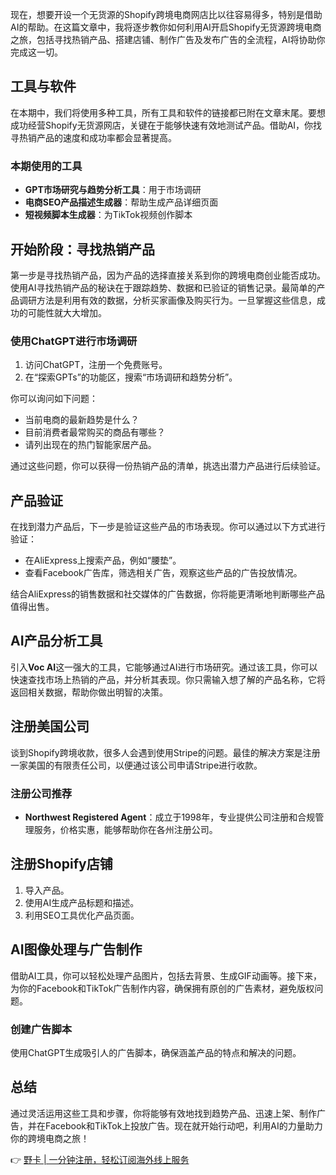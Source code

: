 现在，想要开设一个无货源的Shopify跨境电商网店比以往容易得多，特别是借助AI的帮助。在这篇文章中，我将逐步教你如何利用AI开启Shopify无货源跨境电商之旅，包括寻找热销产品、搭建店铺、制作广告及发布广告的全流程，AI将协助你完成这一切。

## 工具与软件

在本期中，我们将使用多种工具，所有工具和软件的链接都已附在文章末尾。要想成功经营Shopify无货源网店，关键在于能够快速有效地测试产品。借助AI，你找寻热销产品的速度和成功率都会显著提高。

### 本期使用的工具

- **GPT市场研究与趋势分析工具**：用于市场调研
- **电商SEO产品描述生成器**：帮助生成产品详细页面
- **短视频脚本生成器**：为TikTok视频创作脚本

## 开始阶段：寻找热销产品

第一步是寻找热销产品，因为产品的选择直接关系到你的跨境电商创业能否成功。使用AI寻找热销产品的秘诀在于跟踪趋势、数据和已验证的销售记录。最简单的产品调研方法是利用有效的数据，分析买家画像及购买行为。一旦掌握这些信息，成功的可能性就大大增加。

### 使用ChatGPT进行市场调研

1. 访问ChatGPT，注册一个免费账号。
2. 在“探索GPTs”的功能区，搜索“市场调研和趋势分析”。

你可以询问如下问题：

- 当前电商的最新趋势是什么？
- 目前消费者最常购买的商品有哪些？
- 请列出现在的热门智能家居产品。

通过这些问题，你可以获得一份热销产品的清单，挑选出潜力产品进行后续验证。

## 产品验证

在找到潜力产品后，下一步是验证这些产品的市场表现。你可以通过以下方式进行验证：

- 在AliExpress上搜索产品，例如“腰垫”。
- 查看Facebook广告库，筛选相关广告，观察这些产品的广告投放情况。

结合AliExpress的销售数据和社交媒体的广告数据，你将能更清晰地判断哪些产品值得出售。

## AI产品分析工具

引入**Voc AI**这一强大的工具，它能够通过AI进行市场研究。通过该工具，你可以快速查找市场上热销的产品，并分析其表现。你只需输入想了解的产品名称，它将返回相关数据，帮助你做出明智的决策。

## 注册美国公司

谈到Shopify跨境收款，很多人会遇到使用Stripe的问题。最佳的解决方案是注册一家美国的有限责任公司，以便通过该公司申请Stripe进行收款。

### 注册公司推荐

- **Northwest Registered Agent**：成立于1998年，专业提供公司注册和合规管理服务，价格实惠，能够帮助你在各州注册公司。

## 注册Shopify店铺

1. 导入产品。
2. 使用AI生成产品标题和描述。
3. 利用SEO工具优化产品页面。

## AI图像处理与广告制作

借助AI工具，你可以轻松处理产品图片，包括去背景、生成GIF动画等。接下来，为你的Facebook和TikTok广告制作内容，确保拥有原创的广告素材，避免版权问题。

### 创建广告脚本

使用ChatGPT生成吸引人的广告脚本，确保涵盖产品的特点和解决的问题。

## 总结

通过灵活运用这些工具和步骤，你将能够有效地找到趋势产品、迅速上架、制作广告，并在Facebook和TikTok上投放广告。现在就开始行动吧，利用AI的力量助力你的跨境电商之旅！

👉 [野卡 | 一分钟注册，轻松订阅海外线上服务](https://bit.ly/bewildcard)